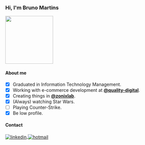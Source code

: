 ###  Hi, I'm Bruno Martins
<img src="https://media.giphy.com/media/0TtX2qqpxp3pIafzio/giphy.gif" width="150" >

#### About me

- [x] Graduated in Information Technology Management.
- [x] Working with e-commerce development at [**@quality-digital**](https://github.com/quality-digital).
- [x] Creating things in [**@zonixlab**](https://github.com/zonixlab).
- [x] (Always) watching Star Wars.
- [ ] Playing Counter-Strike.
- [x] Be low profile.

#### Contact

<a href="https://linkedin.com/in/brunomart97" target="_blank">
  <img align="center" src="https://img.shields.io/badge/-brunomart97-05122A?style=flat&logo=linkedin" alt="linkedin"/>
</a>

<a href="mailto:brunomart97@hotmail.com" target="_blank">
  <img align="center" src="https://img.shields.io/badge/-brunomart97@hotmail.com-05122A?style=flat&logo=gmail" alt="hotmail"/>
</a>
